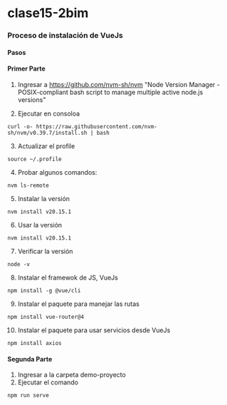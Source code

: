 # clase15-2bim

### Proceso de instalación de VueJs

#### Pasos

#### Primer Parte
1. Ingresar a https://github.com/nvm-sh/nvm "Node Version Manager - POSIX-compliant bash script to manage multiple active node.js versions"

2. Ejecutar en consoloa
```
curl -o- https://raw.githubusercontent.com/nvm-sh/nvm/v0.39.7/install.sh | bash
```
3. Actualizar el profile
```
source ~/.profile
```
4. Probar algunos comandos:
```
nvm ls-remote
```
5. Instalar la versión
```
nvm install v20.15.1
```
6. Usar la versión
```
nvm install v20.15.1
```
7. Verificar la versión
```
node -v
```
8. Instalar el framewok de JS, VueJs
```
npm install -g @vue/cli
```
9. Instalar el paquete para manejar las rutas
```
npm install vue-router@4
```
10. Instalar el paquete para usar servicios desde VueJs
```
npm install axios
```
#### Segunda Parte

1. Ingresar a la carpeta demo-proyecto
2. Ejecutar el comando
```
npm run serve
```
